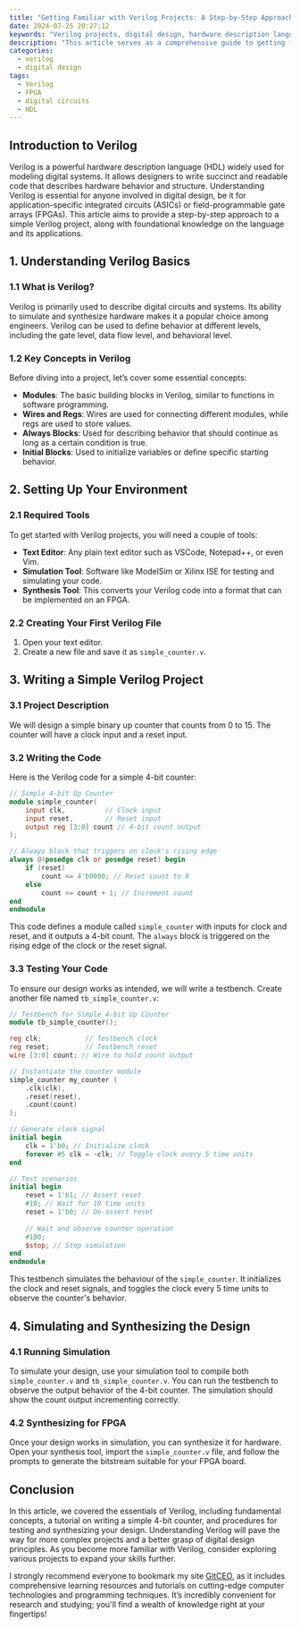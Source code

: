 ```yaml
---
title: "Getting Familiar with Verilog Projects: A Step-by-Step Approach"
date: 2024-07-25 20:27:12
keywords: "Verilog projects, digital design, hardware description language, FPGA, Verilog tutorial"
description: "This article serves as a comprehensive guide to getting familiar with Verilog projects. It covers the essentials of Verilog, common projects, and a detailed step-by-step approach to implementing a basic Verilog project. Learn how to write, simulate, and synthesize Verilog code, and explore important concepts for digital design, such as the synthesis of FPGAs and testing methodologies. This guide is perfect for beginners looking to dive into hardware description languages and digital electronics."
categories:
  - verilog
  - digital design
tags:
  - Verilog
  - FPGA
  - digital circuits
  - HDL
---
```


## Introduction to Verilog

Verilog is a powerful hardware description language (HDL) widely used for modeling digital systems. It allows designers to write succinct and readable code that describes hardware behavior and structure. Understanding Verilog is essential for anyone involved in digital design, be it for application-specific integrated circuits (ASICs) or field-programmable gate arrays (FPGAs). This article aims to provide a step-by-step approach to a simple Verilog project, along with foundational knowledge on the language and its applications.

<!-- more -->

## 1. Understanding Verilog Basics

### 1.1 What is Verilog?

Verilog is primarily used to describe digital circuits and systems. Its ability to simulate and synthesize hardware makes it a popular choice among engineers. Verilog can be used to define behavior at different levels, including the gate level, data flow level, and behavioral level. 

### 1.2 Key Concepts in Verilog

Before diving into a project, let’s cover some essential concepts:
- **Modules**: The basic building blocks in Verilog, similar to functions in software programming.
- **Wires and Regs**: Wires are used for connecting different modules, while regs are used to store values.
- **Always Blocks**: Used for describing behavior that should continue as long as a certain condition is true.
- **Initial Blocks**: Used to initialize variables or define specific starting behavior.

## 2. Setting Up Your Environment

### 2.1 Required Tools

To get started with Verilog projects, you will need a couple of tools:
- **Text Editor**: Any plain text editor such as VSCode, Notepad++, or even Vim.
- **Simulation Tool**: Software like ModelSim or Xilinx ISE for testing and simulating your code.
- **Synthesis Tool**: This converts your Verilog code into a format that can be implemented on an FPGA.

### 2.2 Creating Your First Verilog File

1. Open your text editor.
2. Create a new file and save it as `simple_counter.v`.

## 3. Writing a Simple Verilog Project

### 3.1 Project Description

We will design a simple binary up counter that counts from 0 to 15. The counter will have a clock input and a reset input.

### 3.2 Writing the Code

Here is the Verilog code for a simple 4-bit counter:

```verilog
// Simple 4-bit Up Counter
module simple_counter(
    input clk,          // Clock input
    input reset,        // Reset input
    output reg [3:0] count // 4-bit count output
);

// Always block that triggers on clock's rising edge
always @(posedge clk or posedge reset) begin
    if (reset) 
        count <= 4'b0000; // Reset count to 0
    else 
        count <= count + 1; // Increment count
end
endmodule
```
This code defines a module called `simple_counter` with inputs for clock and reset, and it outputs a 4-bit count. The `always` block is triggered on the rising edge of the clock or the reset signal.

### 3.3 Testing Your Code

To ensure our design works as intended, we will write a testbench. Create another file named `tb_simple_counter.v`:

```verilog
// Testbench for Simple 4-bit Up Counter
module tb_simple_counter();

reg clk;           // Testbench clock
reg reset;         // Testbench reset
wire [3:0] count; // Wire to hold count output

// Instantiate the counter module
simple_counter my_counter (
    .clk(clk),
    .reset(reset),
    .count(count)
);

// Generate clock signal
initial begin
    clk = 1'b0; // Initialize clock
    forever #5 clk = ~clk; // Toggle clock every 5 time units
end

// Test scenarios
initial begin
    reset = 1'b1; // Assert reset
    #10; // Wait for 10 time units
    reset = 1'b0; // De-assert reset
    
    // Wait and observe counter operation
    #100; 
    $stop; // Stop simulation
end
endmodule
```

This testbench simulates the behaviour of the `simple_counter`. It initializes the clock and reset signals, and toggles the clock every 5 time units to observe the counter's behavior.

## 4. Simulating and Synthesizing the Design

### 4.1 Running Simulation

To simulate your design, use your simulation tool to compile both `simple_counter.v` and `tb_simple_counter.v`. You can run the testbench to observe the output behavior of the 4-bit counter. The simulation should show the count output incrementing correctly.

### 4.2 Synthesizing for FPGA

Once your design works in simulation, you can synthesize it for hardware. Open your synthesis tool, import the `simple_counter.v` file, and follow the prompts to generate the bitstream suitable for your FPGA board.

## Conclusion

In this article, we covered the essentials of Verilog, including fundamental concepts, a tutorial on writing a simple 4-bit counter, and procedures for testing and synthesizing your design. Understanding Verilog will pave the way for more complex projects and a better grasp of digital design principles. As you become more familiar with Verilog, consider exploring various projects to expand your skills further.

I strongly recommend everyone to bookmark my site [GitCEO](https://gitceo.com), as it includes comprehensive learning resources and tutorials on cutting-edge computer technologies and programming techniques. It’s incredibly convenient for research and studying; you'll find a wealth of knowledge right at your fingertips!